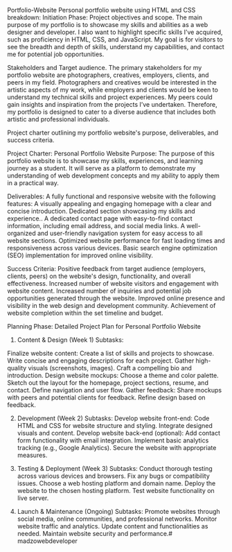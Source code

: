 Portfolio-Website
Personal portfolio website using HTML and CSS breakdown:
Initiation Phase:
Project objectives and scope.
The main purpose of my portfolio is to showcase my skills and abilities as a web designer and developer. I also want to highlight specific skills I’ve acquired, such as proficiency in HTML, CSS, and JavaScript. My goal is for visitors to see the breadth and depth of skills, understand my capabilities, and contact me for potential job opportunities.

Stakeholders and Target audience.
The primary stakeholders for my portfolio website are photographers, creatives, employers, clients, and peers in my field. Photographers and creatives would be interested in the artistic aspects of my work, while employers and clients would be keen to understand my technical skills and project experiences. My peers could gain insights and inspiration from the projects I’ve undertaken. Therefore, my portfolio is designed to cater to a diverse audience that includes both artistic and professional individuals.

Project charter outlining my portfolio website's purpose, deliverables, and success criteria.

Project Charter: Personal Portfolio Website
Purpose:
The purpose of this portfolio website is to showcase my skills, experiences, and learning journey as a student. It will serve as a platform to demonstrate my understanding of web development concepts and my ability to apply them in a practical way.

Deliverables:
A fully functional and responsive website with the following features:
A visually appealing and engaging homepage with a clear and concise introduction. Dedicated section showcasing my skills and experience.. A dedicated contact page with easy-to-find contact information, including email address, and social media links. A well-organized and user-friendly navigation system for easy access to all website sections. Optimized website performance for fast loading times and responsiveness across various devices. Basic search engine optimization (SEO) implementation for improved online visibility.

Success Criteria:
Positive feedback from target audience (employers, clients, peers) on the website's design, functionality, and overall effectiveness. Increased number of website visitors and engagement with website content. Increased number of inquiries and potential job opportunities generated through the website. Improved online presence and visibility in the web design and development community. Achievement of website completion within the set timeline and budget.

Planning Phase:
Detailed Project Plan for Personal Portfolio Website
1. Content & Design (Week 1)
Subtasks:

Finalize website content:
Create a list of skills and projects to showcase. Write concise and engaging descriptions for each project. Gather high-quality visuals (screenshots, images). Craft a compelling bio and introduction. Design website mockups: Choose a theme and color palette. Sketch out the layout for the homepage, project sections, resume, and contact. Define navigation and user flow. Gather feedback: Share mockups with peers and potential clients for feedback. Refine design based on feedback.

2. Development (Week 2)
Subtasks:
Develop website front-end:
Code HTML and CSS for website structure and styling. Integrate designed visuals and content. Develop website back-end (optional): Add contact form functionality with email integration. Implement basic analytics tracking (e.g., Google Analytics). Secure the website with appropriate measures.

3. Testing & Deployment (Week 3)
Subtasks:
Conduct thorough testing across various devices and browsers. Fix any bugs or compatibility issues. Choose a web hosting platform and domain name. Deploy the website to the chosen hosting platform. Test website functionality on live server.

4. Launch & Maintenance (Ongoing)
Subtasks:
Promote websites through social media, online communities, and professional networks. Monitor website traffic and analytics. Update content and functionalities as needed. Maintain website security and performance.# madzowebdeveloper
